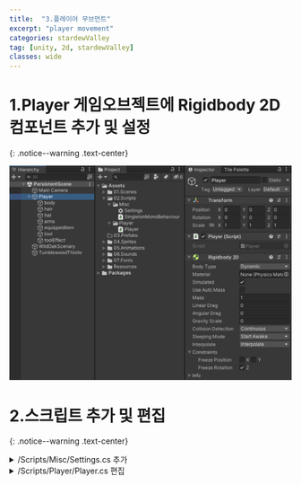 ```yaml
---
title:  "3.플레이어 무브먼트"
excerpt: "player movement"
categories: stardewValley
tag: [unity, 2d, stardewValley]
classes: wide
---
```


# 1.Player 게임오브젝트에 Rigidbody 2D 컴포넌트 추가 및 설정
{: .notice--warning .text-center}

<img src="/img/unity2d/stardewValley/2023-01-28-rigidbody-2d-component.png"/>

# 2.스크립트 추가 및 편집
{: .notice--warning .text-center}

<details>
<summary>/Scripts/Misc/Settings.cs 추가</summary>
<div markdown="1">

```c#
using UnityEngine;

public static class Settings
{
    // Player Movement
    public const float runningSpeed = 5.333f;
    public const float walkingSpeed = 2.666f;
}
```

</div>
</details>

<details>
<summary>/Scripts/Player/Player.cs 편집</summary>
<div markdown="1">

```c#
using UnityEngine;

public class Player : SingletonMonoBehaviour<Player>
{
    // Movement Parameters
    private float xInput;
    private float yInput;

    private Rigidbody2D rigidBody2D;

    private float movementSpeed;

    protected override void Awake()
    {
        base.Awake();

        rigidBody2D = GetComponent<Rigidbody2D>();
    }

    private void Update()
    {
        #region Player Input
        
        PlayerMovementInput();

        PlayerWalkInput();

        #endregion    
    }

    private void FixedUpdate()
    {
        PlayerMovement();
    }

    private void PlayerMovementInput()
    {
        yInput = Input.GetAxisRaw("Vertical");
        xInput = Input.GetAxisRaw("Horizontal");

        if (yInput != 0 && xInput != 0)
        {
            xInput = xInput * 0.71f;
            yInput = yInput * 0.71f;
        }

        if (xInput != 0 || yInput != 0)
            movementSpeed = Settings.runningSpeed;
    }

    private void PlayerWalkInput()
    {
        if (Input.GetKey(KeyCode.LeftShift) || Input.GetKey(KeyCode.RightShift))
            movementSpeed = Settings.walkingSpeed;
        else
            movementSpeed = Settings.runningSpeed;
    }

    private void PlayerMovement()
    {
        Vector2 move = new Vector2(xInput * movementSpeed * Time.deltaTime, yInput * movementSpeed * Time.deltaTime);

        rigidBody2D.MovePosition(rigidBody2D.position + move);
    }
}
```

</div>
</details>
